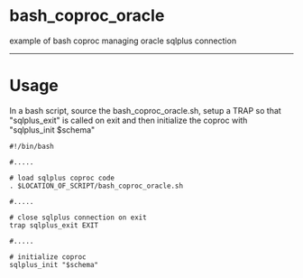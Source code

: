 # bash_coproc_oracle

example of bash coproc managing oracle sqlplus connection

----

# Usage

In a bash script, 
    source the bash_coproc_oracle.sh, 
    setup a TRAP so that "sqlplus_exit" is called on exit
    and then initialize the coproc with "sqlplus_init $schema"


    #!/bin/bash

    #.....

    # load sqlplus coproc code
    . $LOCATION_OF_SCRIPT/bash_coproc_oracle.sh
    
    #.....

    # close sqlplus connection on exit
    trap sqlplus_exit EXIT

    #.....

    # initialize coproc
    sqlplus_init "$schema"
